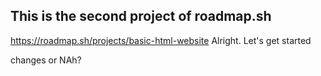 ## This is the second project of roadmap.sh
https://roadmap.sh/projects/basic-html-website
Alright. Let's get started

changes or NAh?
